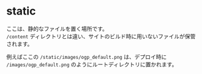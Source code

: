 # static

ここは、静的なファイルを置く場所です。<br>
`/content` ディレクトリとは違い、サイトのビルド時に用いないファイルが保管されます。

例えばここの `/static/images/ogp_default.png` は、デプロイ時に `/images/ogp_default.png` のようにルートディレクトリに置かれます。
